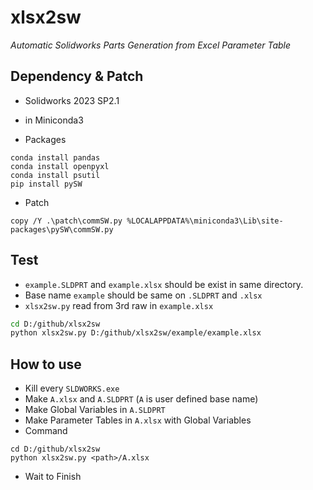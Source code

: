 # xlsx2sw

_Automatic Solidworks Parts Generation from Excel Parameter Table_

## Dependency & Patch

* Solidworks 2023 SP2.1
* in Miniconda3

* Packages
```
conda install pandas
conda install openpyxl
conda install psutil
pip install pySW
```

* Patch
```
copy /Y .\patch\commSW.py %LOCALAPPDATA%\miniconda3\Lib\site-packages\pySW\commSW.py
```

## Test

*  `example.SLDPRT` and `example.xlsx` should be exist in same directory.
* Base name `example` should be same on `.SLDPRT` and `.xlsx`
* `xlsx2sw.py` read from 3rd raw in `example.xlsx`

```bash
cd D:/github/xlsx2sw
python xlsx2sw.py D:/github/xlsx2sw/example/example.xlsx
```

## How to use

* Kill every `SLDWORKS.exe`
* Make `A.xlsx` and `A.SLDPRT` (`A` is user defined base name)
* Make Global Variables in `A.SLDPRT`
* Make Parameter Tables in `A.xlsx` with Global Variables
* Command

```
cd D:/github/xlsx2sw
python xlsx2sw.py <path>/A.xlsx
```

* Wait to Finish
